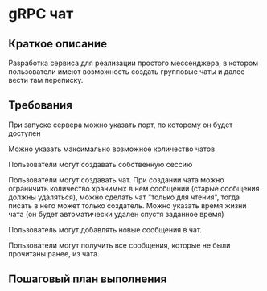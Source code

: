# gRPC чат

## Краткое описание
Разработка сервиса для реализации простого мессенджера, в котором пользователи имеют возможность создать групповые чаты и далее вести там переписку.

## Требования
При запуске сервера можно указать порт, по которому он будет доступен

Можно указать максимально возможное количество чатов 

Пользователи могут создавать собственную сессию

Пользователи могут создавать чат. При создании чата можно ограничить количество хранимых в нем сообщений (старые сообщения должны удаляться), можно сделать чат "только для чтения", тогда писать в него может только создатель. Можно указать время жизни чата (он будет автоматически удален спустя заданное время)

Пользователь могут добавлять новые сообщения в чат.

Пользователи могут получить все сообщения, которые не были прочитаны ранее, из чата.


## Пошаговый план выполнения
